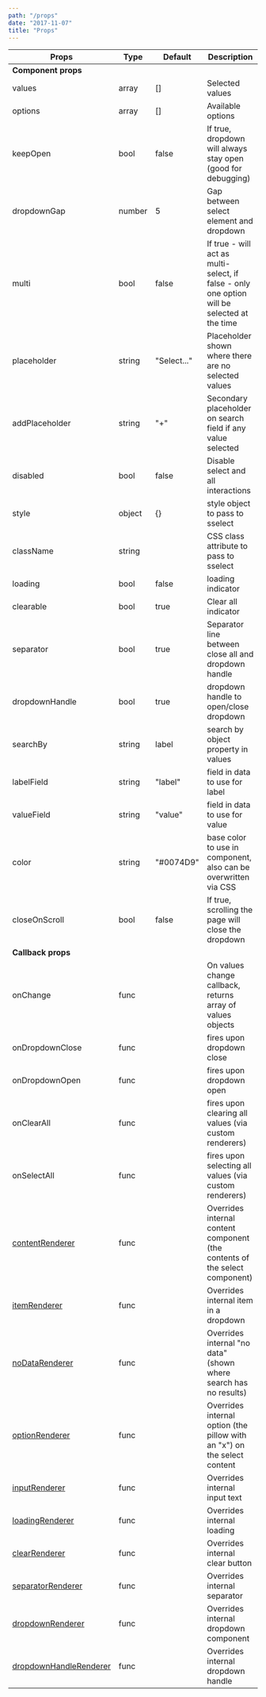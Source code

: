 ```yaml
---
path: "/props"
date: "2017-11-07"
title: "Props"
---
```


| Props                  | Type   | Default     | Description                                                                                 |
|------------------------|--------|-------------|---------------------------------------------------------------------------------------------|
| **Component props** ||||
| values                 | array  | []          | Selected values                                                                             |
| options                | array  | []          | Available options                                                                           |
| keepOpen               | bool   | false       | If true, dropdown will always stay open (good for debugging)                                |
| dropdownGap            | number | 5           | Gap between select element and dropdown                                                     |
| multi                  | bool   | false        | If true - will act as multi-select, if false - only one option will be selected at the time |
| placeholder            | string | "Select..." | Placeholder shown where there are no selected values                                        |
| addPlaceholder         | string | "+"         | Secondary placeholder on search field if any value selected                                 |
| disabled               | bool   | false       | Disable select and all interactions                                                         |
| style                  | object | {}          | style object to pass to sselect                                                             |
| className              | string |             | CSS class attribute to pass to sselect                                                      |
| loading                | bool   | false       | loading indicator                                                                           |
| clearable              | bool   | true        | Clear all indicator                                                                         |
| separator              | bool   | true        | Separator line between close all and dropdown handle                                        |
| dropdownHandle         | bool   | true        | dropdown handle to open/close dropdown                                                      |
| searchBy               | string | label       | search by object property in values                                                         |
| labelField               | string | "label"       | field in data to use for label                                                         |
| valueField               | string | "value"       | field in data to use for value                                                         |
| color               | string | "#0074D9"       | base color to use in component, also can be overwritten via CSS                                                         |
| closeOnScroll          | bool   | false       | If true, scrolling the page will close the dropdown                                         |
| **Callback props** ||||
| onChange               | func   |             | On values change callback, returns array of values objects |
| onDropdownClose        | func   |             | fires upon dropdown close                                                                   |
| onDropdownOpen         | func   |             | fires upon dropdown open                                                                    |
| onClearAll             | func   |             | fires upon clearing all values (via custom renderers)                                       |
| onSelectAll            | func   |             | fires upon selecting all values (via custom renderers)                                      |
| [contentRenderer](/prop/content-renderer)        | func   |             | Overrides internal content component (the contents of the select component)                |
| [itemRenderer](/prop/item-renderer)           | func   |             | Overrides internal item in a dropdown                                                       |
| [noDataRenderer](/prop/no-data-renderer)         | func   |             | Overrides internal "no data" (shown where search has no results)                            |
| [optionRenderer](/prop/option-renderer)         | func   |             | Overrides internal option (the pillow with an "x") on the select content                    |
| [inputRenderer](/prop/input-renderer)          | func   |             | Overrides internal input text                                                               |
| [loadingRenderer](/prop/loading-renderer)        | func   |             | Overrides internal loading                                                                  |
| [clearRenderer](/prop/clear-renderer)          | func   |             | Overrides internal clear button                                                             |
| [separatorRenderer](/prop/separator-renderer)      | func   |             | Overrides internal separator                                                                |
| [dropdownRenderer](/prop/dropdown-renderer)       | func   |             | Overrides internal dropdown component                                                       |
| [dropdownHandleRenderer](/prop/dropdown-handle-renderer) | func   |             | Overrides internal dropdown handle                                                          |
